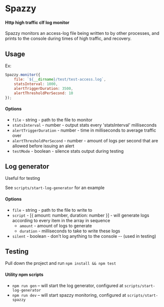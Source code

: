 # Spazzy

#### Http high traffic clf log monitor
Spazzy monitors an access-log file being written to by other processes, and prints to the console during times of high traffic, and recovery.

## Usage

Ex:
```js
Spazzy.monitor({
    file: `${__dirname}/test/test-access.log`,
    statsInterval: 1000,
    alertTriggerDuration: 3500,
    alertThresholdPerSecond: 10
});
```

#### Options
- `file` - string - path to the file to monitor
- `statsInterval` - number - output stats every 'statsInterval' milliseconds
- `alertTriggerDuration` - number - time in milliseconds to average traffic over
- `alertThresholdPerSecond` - number - amount of logs per second that are allowed before issuing an alert
- `testMode` - boolean - silence stats output during testing

## Log generator
Useful for testing

See `scripts/start-log-generator` for an example

#### Options
- `file` - string - path to the file to write to
- `script` - [{ amount: number, duration: number }] - will generate logs according to every item in the array in sequence
    - `amount` - amount of logs to generate
    - `duration` - milliseconds to take to write these logs
- `silent` - boolean - don't log anything to the console -- (used in testing)

## Testing
Pull down the project and run `npm install && npm test`

#### Utility npm scripts
- `npm run gen` – will start the log generator, configured at `scripts/start-log-generator`
- `npm run dev` – will start spazzy monitoring, configured at `scripts/start-spazzy`
